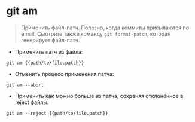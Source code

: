 # git am

> Применить файл-патч. Полезно, когда коммиты присылаются по email.
> Смотрите также команду `git format-patch`, которая генерирует файл-патч.

- Применить патч из файла:

`git am {{path/to/file.patch}}`

- Отменить процесс применения патча:

`git am --abort`

- Применить как можно больше из патча, сохраняя отклонённое в reject файлы:

`git am --reject {{path/to/file.patch}}`
